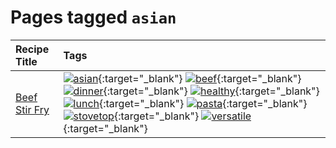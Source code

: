 # Pages tagged `asian`

|Recipe Title|Tags
|:---|:---|
|[Beef Stir Fry](../recipes/beefstirfry.md)|[![asian](https://img.shields.io/badge/tag-asian-8a3b70)](tags/asian.md){:target="_blank"} [![beef](https://img.shields.io/badge/tag-beef-93e32e)](tags/beef.md){:target="_blank"} [![dinner](https://img.shields.io/badge/tag-dinner-945e60)](tags/dinner.md){:target="_blank"} [![healthy](https://img.shields.io/badge/tag-healthy-7ca620)](tags/healthy.md){:target="_blank"} [![lunch](https://img.shields.io/badge/tag-lunch-be57aa)](tags/lunch.md){:target="_blank"} [![pasta](https://img.shields.io/badge/tag-pasta-617c8)](tags/pasta.md){:target="_blank"} [![stovetop](https://img.shields.io/badge/tag-stovetop-9bf4b7)](tags/stovetop.md){:target="_blank"} [![versatile](https://img.shields.io/badge/tag-versatile-da1f33)](tags/versatile.md){:target="_blank"}|